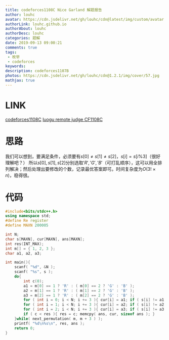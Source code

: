 ```yaml
---
title: codeforces1108C Nice Garland 解题报告
author: louhc
avatar: https://cdn.jsdelivr.net/gh/louhc/cdn@latest/img/custom/avatar.jpg
authorLink: louhc.github.io
authorAbout: louhc
authorDesc: louhc
categories: 题解
date: 2019-09-13 09:00:21
comments: true
tags:
 - 枚举
 - codeforces
keywords: 
description: codeforces1107B
photos: https://cdn.jsdelivr.net/gh/louhc/cdn@1.2.1/img/cover/57.jpg
mathjax: true
---
```


# LINK

[codeforces1108C](http://codeforces.com/problemset/problem/1107/C)
[luogu remote judge CF1108C](https://www.luogu.com.cn/problem/CF1108C)

# 思路

我们可以想到，要满足条件，必须要有$s[0]\ne s[1]\ne s[2]$，$s[i]=s[i\% 3]$（很好理解吧？）
所以$s[0],s[1],s[2]$分别选取$'R','G','B'$（可打乱顺序），这可以用全排列解决；然后处理出要修改的个数，记录最优答案即可。时间复杂度为$O(3!\times n)$，稳得很。

# 代码

```cpp
#include<bits/stdc++.h>
using namespace std;
#define Re register
#define MAXN 200005

int N;
char s[MAXN], cur[MAXN], ans[MAXN];
int res(INT_MAX);
int m[] = { 1, 2, 3 };
char a1, a2, a3;

int main(){
	scanf( "%d", &N );
	scanf( "%s", s );
	do{
		int c(0);
		a1 = m[0] == 1 ? 'R' : ( m[0] == 2 ? 'G' : 'B' );
		a2 = m[1] == 1 ? 'R' : ( m[1] == 2 ? 'G' : 'B' );
		a3 = m[2] == 1 ? 'R' : ( m[2] == 2 ? 'G' : 'B' );
		for ( int i = 0; i < N; i += 3 ){ cur[i] = a1; if ( s[i] != a1 ) c++; }
		for ( int i = 1; i < N; i += 3 ){ cur[i] = a2; if ( s[i] != a2 ) c++; }
		for ( int i = 2; i < N; i += 3 ){ cur[i] = a3; if ( s[i] != a3 ) c++; }
		if ( c < res ){ res = c; memcpy( ans, cur, sizeof ans ); }
	}while( next_permutation( m, m + 3 ) );
	printf( "%d\n%s\n", res, ans );
	return 0;
}

```

